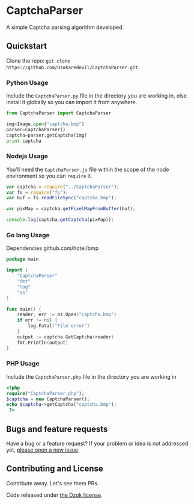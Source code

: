 # CaptchaParser

A simple Captcha parsing algorithm developed.

## Quickstart

Clone the repo: `git clone https://github.com/Dzokaredevil/CaptchaParser.git`.

### Python Usage

Include the ```CaptchaParser.py``` file in the directory you are working in, else install it globally so you can import it from anywhere.

```python
from CaptchaParser import CaptchaParser

img=Image.open("captcha.bmp")
parser=CaptchaParser()
captcha=parser.getCaptcha(img)
print captcha
```

### Nodejs Usage

You'll need the ```CaptchaParser.js``` file within the scope of the node environment so you can ```require``` it.

```javascript
var captcha = require("../CaptchaParser");
var fs = require("fs");
var buf = fs.readFileSync("captcha.bmp");

var pixMap = captcha.getPixelMapFromBuffer(buf);

console.log(captcha.getCaptcha(pixMap));
```

### Go lang Usage

Dependencies github.com/hotei/bmp
```go
package main

import (
	"CaptchaParser"
	"fmt"
	"log"
	"os"
)

func main() {
	reader, err := os.Open("captcha.bmp")
	if err != nil {
		log.Fatal("File error")
	}
	output := captcha.GetCaptcha(reader)
	fmt.Println(output)
}

```
### PHP Usage     
Include the ```CaptchaParser.php``` file in the directory you are working in
```php
<?php
require("CaptchaParser.php");
$captcha = new CaptchaParser();
echo $captcha->getCaptcha("captcha.bmp");
 ?>
```

## Bugs and feature requests

Have a bug or a feature request? If your problem or idea is not addressed yet, [please open a new issue](https://github.com/Dzokaredevil/CaptchaParser/issues).

## Contributing and License

Contribute away. Let's see them PRs.

Code released under [the Dzok license](LICENSE).
